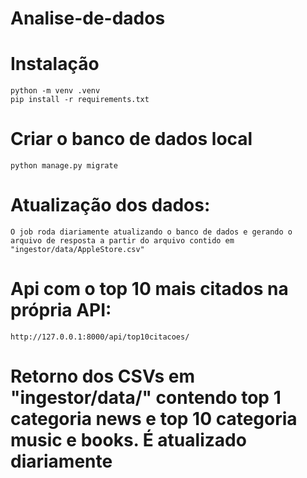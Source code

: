 # Analise-de-dados


# Instalação
```
python -m venv .venv
pip install -r requirements.txt
```

# Criar o banco de dados local
```
python manage.py migrate
```

# Atualização dos dados:
```
O job roda diariamente atualizando o banco de dados e gerando o arquivo de resposta a partir do arquivo contido em "ingestor/data/AppleStore.csv"
```

# Api com o top 10 mais citados na própria API:
```
http://127.0.0.1:8000/api/top10citacoes/
```

#  Retorno dos CSVs em "ingestor/data/" contendo top 1 categoria news e top 10 categoria music e books. É atualizado diariamente
